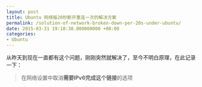 ```yaml
---
layout: post
title: Ubuntu 网络每20秒断开重连一次的解决方案
permalink: /solution-of-network-broken-down-per-20s-under-ubuntu/
date: 2015-03-31 19:18:38.000000000 +08:00
categories:
- Ubuntu
---
```

<p>从昨天到现在一直都有这个问题，刚刚突然就解决了，至今不明白原理，在此记录一下：</p>
<blockquote>
<p>在网络设置中取消<strong>需要IPv6完成这个链接</strong>的选项</p>
</blockquote>
